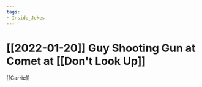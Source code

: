 ```yaml
---
tags:
- Inside_Jokes
---
```


# [[2022-01-20]] Guy Shooting Gun at Comet at [[Don't Look Up]]



[[Carrie]]